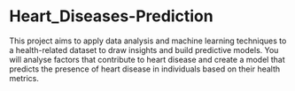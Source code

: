 # Heart_Diseases-Prediction
This project aims to apply data analysis and machine learning techniques to a health-related dataset to draw insights and build predictive models. You will analyse factors that contribute to heart disease and create a model that predicts the presence of heart disease in individuals based on their health metrics.
